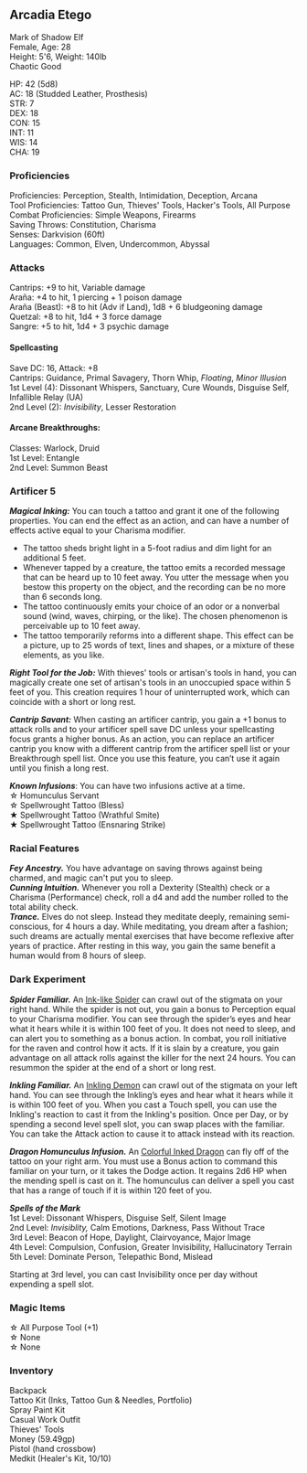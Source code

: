 ## Arcadia Etego
Mark of Shadow Elf \
Female, Age: 28 \
Height: 5'6, Weight: 140lb \
Chaotic Good

HP: 42 (5d8) \
AC: 18 (Studded Leather, Prosthesis) \
STR: 7 \
DEX: 18 \
CON: 15 \
INT: 11 \
WIS: 14 \
CHA: 19

### Proficiencies
Proficiencies: Perception, Stealth, Intimidation, Deception, Arcana \
Tool Proficiencies: Tattoo Gun, Thieves' Tools, Hacker's Tools, All Purpose \
Combat Proficiencies: Simple Weapons, Firearms \
Saving Throws: Constitution, Charisma \
Senses: Darkvision (60ft) \
Languages: Common, Elven, Undercommon, Abyssal 

### Attacks
Cantrips: +9 to hit, Variable damage \
Araña: +4 to hit, 1 piercing + 1 poison damage \
Araña (Beast): +8 to hit (Adv if Land), 1d8 + 6 bludgeoning damage \
Quetzal: +8 to hit, 1d4 + 3 force damage \
Sangre: +5 to hit, 1d4 + 3 psychic damage

#### Spellcasting
Save DC: 16, Attack: +8 \
Cantrips: Guidance, Primal Savagery, Thorn Whip, *Floating*, *Minor Illusion* \
1st Level (4): Dissonant Whispers, Sanctuary, Cure Wounds, Disguise Self, Infallible Relay (UA) \
2nd Level (2): _Invisibility_, Lesser Restoration

#### Arcane Breakthroughs:
Classes: Warlock, Druid \
1st Level: Entangle \
2nd Level: Summon Beast

### Artificer 5
***Magical Inking:*** You can touch a tattoo and grant it one of the following properties. You can end the effect as an action, and can have a number of effects active equal to your Charisma modifier.
- The tattoo sheds bright light in a 5-foot radius and dim light for an additional 5 feet.
- Whenever tapped by a creature, the tattoo emits a recorded message that can be heard up to 10 feet away. You utter the message when you bestow this property on the object, and the recording can be no more than 6 seconds long.
- The tattoo continuously emits your choice of an odor or a nonverbal sound (wind, waves, chirping, or the like). The chosen phenomenon is perceivable up to 10 feet away.
- The tattoo temporarily reforms into a different shape. This effect can be a picture, up to 25 words of text, lines and shapes, or a mixture of these elements, as you like.

***Right Tool for the Job:*** With thieves' tools or artisan's tools in hand, you can magically create one set of artisan's tools in an unoccupied space within 5 feet of you. This creation requires 1 hour of uninterrupted work, which can coincide with a short or long rest. 

***Cantrip Savant:*** When casting an artificer cantrip, you gain a +1 bonus to attack rolls and to your artificer spell save DC unless your spellcasting focus grants a higher bonus. As an action, you can replace an artificer cantrip you know with a different cantrip from the artificer spell list or your Breakthrough spell list. Once you use this feature, you can’t use it again until you finish a long rest.

***Known Infusions***: You can have two infusions active at a time.\
☆ Homunculus Servant \
☆ Spellwrought Tattoo (Bless) \
★ Spellwrought Tattoo (Wrathful Smite) \
★ Spellwrought Tattoo (Ensnaring Strike) 

### Racial Features
***Fey Ancestry.*** You have advantage on saving throws against being charmed, and magic can't put you to sleep. \
***Cunning Intuition.*** Whenever you roll a Dexterity (Stealth) check or a Charisma (Performance) check, roll a d4 and add the number rolled to the total ability check. \
***Trance.*** Elves do not sleep. Instead they meditate deeply, remaining semi-conscious, for 4 hours a day.  While meditating, you dream after a fashion; such dreams are actually mental exercises that have become reflexive after years of practice. After resting in this way, you gain the same benefit a human would from 8 hours of sleep.

### Dark Experiment
***Spider Familiar.*** An [Ink-like Spider](https://roll20.net/compendium/dnd5e/Spider#content) can crawl out of the stigmata on your right hand. While the spider is not out, you gain a bonus to Perception equal to your Charisma modifier. You can see through the spider’s eyes and hear what it hears while it is within 100 feet of you. It does not need to sleep, and can alert you to something as a bonus action. In combat, you roll initiative for the raven and control how it acts. If it is slain by a creature, you gain advantage on all attack rolls against the killer for the next 24 hours. You can resummon the spider at the end of a short or long rest. 

***Inkling Familiar.*** An [Inkling Demon](https://5e.tools/bestiary/inkling-mascot-scc.html) can crawl out of the stigmata on your left hand. You can see through the Inkling’s eyes and hear what it hears while it is within 100 feet of you. When you cast a Touch spell, you can use the Inkling's reaction to cast it from the Inkling's position. Once per Day, or by spending a second level spell slot, you can swap places with the familiar. You can take the Attack action to cause it to attack instead with its reaction. 

***Dragon Homunculus Infusion.*** An [Colorful Inked Dragon](https://www.aidedd.org/dnd/monstres.php?vo=homunculus-servant) can fly off of the tattoo on your right arm. You must use a Bonus action to command this familiar on your turn, or it takes the Dodge action. It regains 2d6 HP when the mending spell is cast on it. The homunculus can deliver a spell you cast that has a range of touch if it is within 120 feet of you. 


***Spells of the Mark*** \
1st Level: Dissonant Whispers, Disguise Self, Silent Image \
2nd Level: *Invisiblity,* Calm Emotions, Darkness, Pass Without Trace \
3rd Level: Beacon of Hope, Daylight, Clairvoyance, Major Image \
4th Level: Compulsion, Confusion, Greater Invisibility, Hallucinatory Terrain \
5th Level: Dominate Person, Telepathic Bond, Mislead

Starting at 3rd level, you can cast Invisibility once per day without expending a spell slot.

### Magic Items
☆ All Purpose Tool (+1) \
☆ None \
☆ None

### Inventory
Backpack \
Tattoo Kit (Inks, Tattoo Gun & Needles, Portfolio) \
Spray Paint Kit \
Casual Work Outfit \
Thieves' Tools \
Money (59.49gp) \
Pistol (hand crossbow) \
Medkit (Healer's Kit, 10/10)


